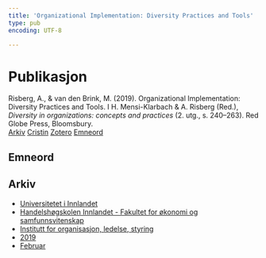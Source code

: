 ```yaml
---
title: 'Organizational Implementation: Diversity Practices and Tools'
type: pub
encoding: UTF-8

---
```

<h1>Publikasjon</h1>
<article id="csl-bib-container-MAJ9F8DQ" class="csl-bib-container">
  <div class="csl-bib-body"> <div class="csl-entry">Risberg, A., &#38; van den Brink, M. (2019). Organizational Implementation: Diversity Practices and Tools. I H. Mensi-Klarbach &#38; A. Risberg (Red.), <i>Diversity in organizations: concepts and practices</i> (2. utg., s. 240–263). Red Globe Press, Bloomsbury.</div> </div>
  <div class="csl-bib-buttons">
    <a href="#taxonomy-article-MAJ9F8DQ" alt="archive" class="csl-bib-button">Arkiv</a>
    <a href="https://app.cristin.no/results/show.jsf?id=1674041" alt="Cristin" class="csl-bib-button">Cristin</a>
    <a href="http://zotero.org/groups/5881554/items/MAJ9F8DQ" alt="Zotero" class="csl-bib-button">Zotero</a>
    <a href="#keywords-article-MAJ9F8DQ" alt="keywords" class="csl-bib-button">Emneord</a>
  </div>
  <div id="csl-bib-meta-container-MAJ9F8DQ"></div>
</article>
<div id="csl-bib-meta-MAJ9F8DQ" class="csl-bib-meta">
  <article id="keywords-article-MAJ9F8DQ" class="keywords-article">
    <h1>Emneord</h1>
    
  </article>
  <article id="taxonomy-article-MAJ9F8DQ" class="taxonomy-article">
    <h1>Arkiv</h1>
    <ul>
      <li><a href="{{< params subfolder >}}nn/archive/?key=3DCRN523">Universitetet i Innlandet</a></li>
      <li><a href="{{< params subfolder >}}nn/archive/?key=DU8Q9LN9">Handelshøgskolen Innlandet - Fakultet for økonomi og samfunnsvitenskap</a></li>
      <li><a href="{{< params subfolder >}}nn/archive/?key=4LUWR3ZM">Institutt for organisasjon, ledelse, styring</a></li>
      <li><a href="{{< params subfolder >}}nn/archive/?key=7GQPC2L9">2019</a></li>
      <li><a href="{{< params subfolder >}}nn/archive/?key=SDDYFJAM">Februar</a></li>
    </ul>
  </article>
</div>
